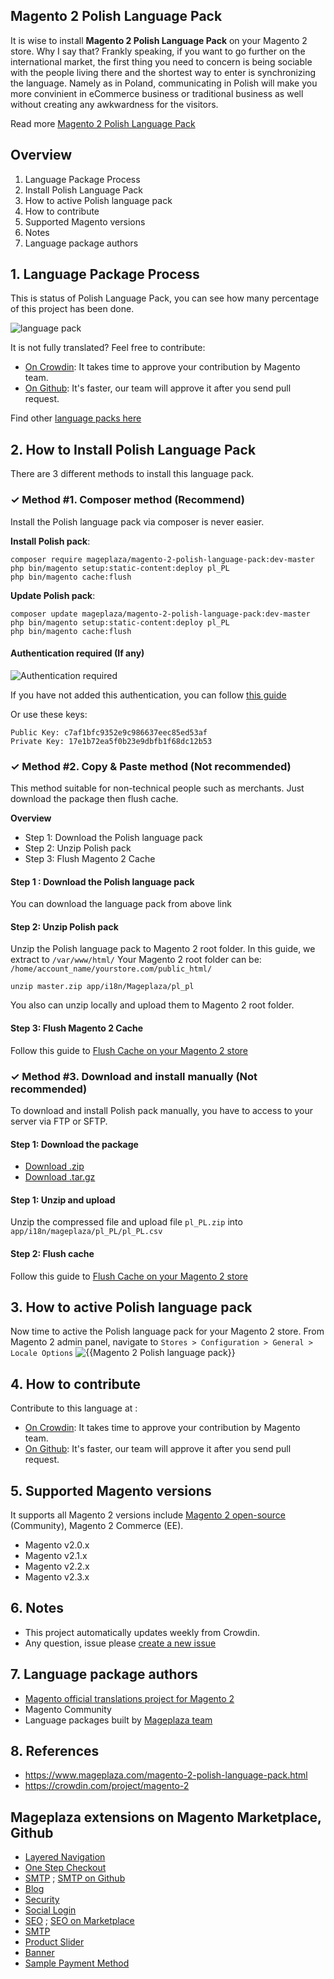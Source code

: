 ## Magento 2 Polish Language Pack

It is wise to install **Magento 2 Polish Language Pack** on your Magento 2 store. Why I say that? Frankly speaking, if you want to go further on the international market, the first thing you need to concern is being sociable with the people living there and the shortest way to enter is synchronizing the language. Namely as in Poland, communicating in Polish will make you more convinient in eCommerce business or traditional business as well without creating any awkwardness for the visitors.

Read more [Magento 2 Polish Language Pack](https://www.mageplaza.com/magento-2-polish-language-pack.html)


## Overview

1. Language Package Process
2. Install Polish Language Pack
3. How to active Polish language pack
4. How to contribute
5. Supported Magento versions
6. Notes
7. Language package authors

## 1. Language Package Process

This is status of Polish Language Pack, you can see how many percentage of this project has been done.

![language pack](http://progressed.io/bar/81?title=translated)

It is not fully translated? Feel free to contribute:
- [On Crowdin](https://crowdin.com/project/magento-2): It takes time to approve your contribution by Magento team.
- [On Github](https://github.com/mageplaza/magento-2-polish-language-pack/blob/master/HOW-TO-CONTRIBUTE.md): It's faster, our team will approve it after you send pull request.


Find other [language packs here](https://www.mageplaza.com/kb/magento-2-language-pack/)

## 2. How to Install Polish Language Pack

There are 3 different methods to install this language pack.

### ✓ Method #1. Composer method (Recommend)
Install the Polish language pack via composer is never easier.

**Install Polish pack**:

```
composer require mageplaza/magento-2-polish-language-pack:dev-master
php bin/magento setup:static-content:deploy pl_PL
php bin/magento cache:flush

```


**Update  Polish pack**:

```
composer update mageplaza/magento-2-polish-language-pack:dev-master
php bin/magento setup:static-content:deploy pl_PL
php bin/magento cache:flush

```

#### Authentication required (If any)

![Authentication required](https://cdn.mageplaza.com/media/general/dmryiPk.png)

If you have not added this authentication, you can follow [this guide](http://devdocs.magento.com/guides/v2.0/install-gde/prereq/connect-auth.html)

Or use these keys:

```
Public Key: c7af1bfc9352e9c986637eec85ed53af
Private Key: 17e1b72ea5f0b23e9dbfb1f68dc12b53
```



### ✓ Method #2. Copy & Paste method (Not recommended)

This method suitable for non-technical people such as merchants. Just download the package then flush cache.

**Overview**

- Step 1: Download the Polish language pack
- Step 2: Unzip Polish pack
- Step 3: Flush Magento 2 Cache

#### Step 1 : Download the Polish language pack

You can download the language pack from above link

#### Step 2: Unzip Polish pack

Unzip the Polish language pack to Magento 2 root folder. In this guide, we extract to `/var/www/html/`
Your Magento 2 root folder can be: `/home/account_name/yourstore.com/public_html/`

```
unzip master.zip app/i18n/Mageplaza/pl_pl
```

You also can unzip locally and upload them to Magento 2 root folder.

#### Step 3: Flush Magento 2 Cache

Follow this guide to [Flush Cache on your Magento 2 store](https://www.mageplaza.com/kb/how-flush-enable-disable-cache.html)


### ✓ Method #3. Download and install manually (Not recommended)

To download and install Polish pack manually, you have to access to your server via FTP or SFTP.

#### Step 1: Download the package

- [Download .zip](https://github.com/mageplaza/magento-2-polish-language-pack/archive/master.zip)
- [Download .tar.gz](https://github.com/mageplaza/magento-2-polish-language-pack/tarball/master)

#### Step 1: Unzip and upload

Unzip the compressed file and upload file `pl_PL.zip` into `app/i18n/mageplaza/pl_PL/pl_PL.csv`

#### Step 2: Flush cache

Follow this guide to [Flush Cache on your Magento 2 store](https://www.mageplaza.com/kb/how-flush-enable-disable-cache.html)


## 3. How to active Polish language pack 

Now time to active the Polish language pack for your Magento 2 store. From Magento 2 admin panel, navigate to `Stores > Configuration > General > Locale Options`
![{{Magento 2 Polish language pack}}](https://cdn.mageplaza.com/media/general/aPSUA0l.png)


## 4. How to contribute

Contribute to this language at :
- [On Crowdin](https://crowdin.com/project/magento-2): It takes time to approve your contribution by Magento team.
- [On Github](https://github.com/mageplaza/magento-2-polish-language-pack/blob/master/HOW-TO-CONTRIBUTE.md): It's faster, our team will approve it after you send pull request.


## 5. Supported Magento versions

It supports all Magento 2 versions include [Magento 2 open-source](https://www.mageplaza.com/download-magento/) (Community), Magento 2 Commerce (EE).


- Magento v2.0.x
- Magento v2.1.x
- Magento v2.2.x
- Magento v2.3.x



## 6. Notes 

- This project automatically updates weekly from Crowdin.
- Any question, issue please [create a new issue](https://github.com/mageplaza/magento-2-polish-language-pack/issues/new)

## 7. Language package authors

- [Magento official translations project for Magento 2](https://crowdin.com/project/magento-2)
- Magento Community
- Language packages built by [Mageplaza team](https://www.mageplaza.com/)


## 8. References 

- https://www.mageplaza.com/magento-2-polish-language-pack.html
- https://crowdin.com/project/magento-2



## Mageplaza extensions on Magento Marketplace, Github


- [Layered Navigation](https://marketplace.magento.com/mageplaza-layered-navigation-m2.html)
- [One Step Checkout](https://marketplace.magento.com/mageplaza-magento-2-one-step-checkout-extension.html)
- [SMTP](https://marketplace.magento.com/mageplaza-module-smtp.html) ; [SMTP on Github](https://github.com/mageplaza/magento-2-smtp)
- [Blog](https://github.com/mageplaza/magento-2-blog)
- [Security](https://marketplace.magento.com/mageplaza-module-security.html)
- [Social Login](https://github.com/mageplaza/magento-2-social-login)
- [SEO](https://github.com/mageplaza/magento-2-seo) ; [SEO on Marketplace](https://marketplace.magento.com/mageplaza-magento-2-seo-extension.html)
- [SMTP](https://github.com/mageplaza/magento-2-smtp)
- [Product Slider](https://github.com/mageplaza/magento-2-product-slider)
- [Banner](https://github.com/mageplaza/magento-2-banner-slider)
- [Sample Payment Method](https://github.com/mageplaza/magento-2-sample-payment-method)



